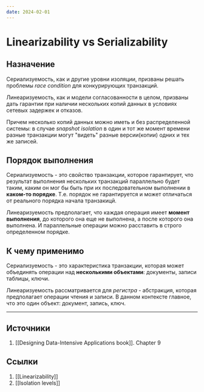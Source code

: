 ```yaml
---
date: 2024-02-01
---
```

# Linearizability vs Serializability

## Назначение

Сериализуемость, как и другие уровни изоляции, призваны решать проблемы *race condition* для конкурирующих транзакций.

Линеаризуемость, как и модели согласованности в целом, призваны дать гарантии при наличии нескольких копий данных в условиях сетевых задержек и отказов.

Причем несколько копий данных можно иметь и без распределенной системы: в случае *snapshot isolation* в один и тот же момент времени разные транзакции могут "видеть" разные версии(копии) одних и тех же записей.

## Порядок выполнения

Сериализуемость - это свойство транзакции, которое гарантирует, что результат выполнения нескольких транзакций параллельно будет таким, каким он мог бы быть при их последовательном выполнении в **каком-то порядке**. Т.е. порядок не гарантируется и может отличаться от реального порядка начала транзакицй.

Линеаризуемость предполагает, что каждая операция имеет **момент выполнения**, до которого она еще не выполнена, а после которого она выполнена. И параллельные операции можно расставить в строго определенном порядке.

## К чему применимо

Сериализуемость - это характеристика транзакции, которая может объединять операции над **несколькими объектами**: документы, записи таблицы, ключи.

Линеаризуемость рассматривается для *регистра* - абстракция, которая предполагает операции чтения и записи. В данном контексте главное, что это один объект: документ, запись, ключ.

---

## Источники

1. [[Designing Data-Intensive Applications book]]. Chapter 9

## Ссылки

1. [[Linearizability]]
1. [[Isolation levels]]
